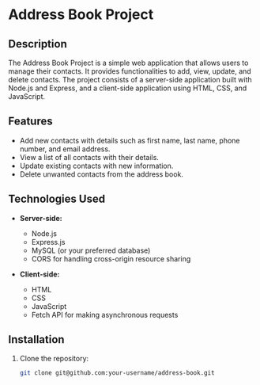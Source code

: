 # Address Book Project

## Description

The Address Book Project is a simple web application that allows users to manage their contacts. It provides functionalities to add, view, update, and delete contacts. The project consists of a server-side application built with Node.js and Express, and a client-side application using HTML, CSS, and JavaScript.

## Features

- Add new contacts with details such as first name, last name, phone number, and email address.
- View a list of all contacts with their details.
- Update existing contacts with new information.
- Delete unwanted contacts from the address book.

## Technologies Used

- **Server-side:**
  - Node.js
  - Express.js
  - MySQL (or your preferred database)
  - CORS for handling cross-origin resource sharing

- **Client-side:**
  - HTML
  - CSS
  - JavaScript
  - Fetch API for making asynchronous requests

## Installation

1. Clone the repository:

   ```bash
   git clone git@github.com:your-username/address-book.git
